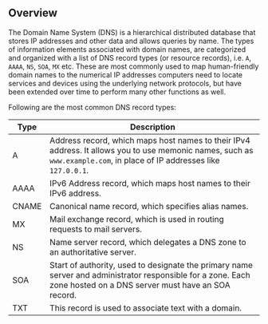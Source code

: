 ## Overview

The Domain Name System (DNS) is a hierarchical distributed database that stores IP addresses and other data and allows queries by name. The types of information elements associated with domain names, are categorized and organized with a list of DNS record types (or resource records), i.e. `A`, `AAAA`, `NS`, `SOA`, `MX` etc. These are most commonly used to map human-friendly domain names to the numerical IP addresses computers need to locate services and devices using the underlying network protocols, but have been extended over time to perform many other functions as well.

Following are the most common DNS record types:

| Type | Description |
| - | - |
| A | Address record, which maps host names to their IPv4 address. It allows you to use memonic names, such as `www.example.com`, in place of IP addresses like `127.0.0.1`. |
| AAAA | IPv6 Address record, which maps host names to their IPv6 address. |
| CNAME | Canonical name record, which specifies alias names. |
| MX | Mail exchange record, which is used in routing requests to mail servers. |
| NS | Name server record, which delegates a DNS zone to an authoritative server. |
| SOA | Start of authority, used to designate the primary name server and administrator responsible for a zone. Each zone hosted on a DNS server must have an SOA record. |
| TXT | This record is used to associate text with a domain. |
